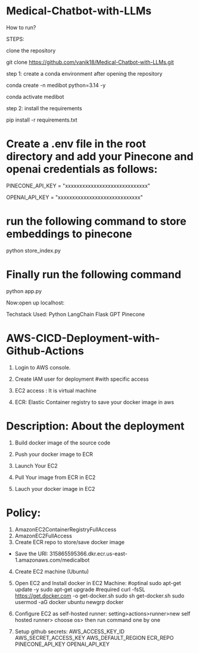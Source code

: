 # Medical-Chatbot-with-LLMs

How to run?

STEPS:

clone the repository 

 git clone https://github.com/vanik18/Medical-Chatbot-with-LLMs.git

 step 1: create a conda environment after opening the repository 

  conda create -n medibot python=3.14 -y

 conda activate medibot 

step 2: install the requirements

 pip install -r requirements.txt

 # Create a .env file in the root directory and add your Pinecone and openai credentials as follows:

 PINECONE_API_KEY = "xxxxxxxxxxxxxxxxxxxxxxxxxxxxx"

 OPENAI_API_KEY = "xxxxxxxxxxxxxxxxxxxxxxxxxxxxx"

 # run the following command to store embeddings to pinecone
python store_index.py

# Finally run the following command
python app.py

Now:open up localhost:

Techstack Used:
Python
LangChain
Flask
GPT
Pinecone

# AWS-CICD-Deployment-with-Github-Actions

1. Login to AWS console.
2. Create IAM user for deployment
#with specific access

1. EC2 access : It is virtual machine

2. ECR: Elastic Container registry to save your docker image in aws


# Description: About the deployment

1. Build docker image of the source code

2. Push your docker image to ECR

3. Launch Your EC2 

4. Pull Your image from ECR in EC2

5. Lauch your docker image in EC2

# Policy:

1. AmazonEC2ContainerRegistryFullAccess
2. AmazonEC2FullAccess
3. Create ECR repo to store/save docker image
- Save the URI: 315865595366.dkr.ecr.us-east-1.amazonaws.com/medicalbot
4. Create EC2 machine (Ubuntu)
5. Open EC2 and Install docker in EC2 Machine:
#optinal
sudo apt-get update -y
sudo apt-get upgrade
#required
curl -fsSL https://get.docker.com -o get-docker.sh
sudo sh get-docker.sh
sudo usermod -aG docker ubuntu
newgrp docker

6. Configure EC2 as self-hosted runner:
setting>actions>runner>new self hosted runner> choose os> then run command one by one

7. Setup github secrets:
AWS_ACCESS_KEY_ID
AWS_SECRET_ACCESS_KEY
AWS_DEFAULT_REGION
ECR_REPO
PINECONE_API_KEY
OPENAI_API_KEY


